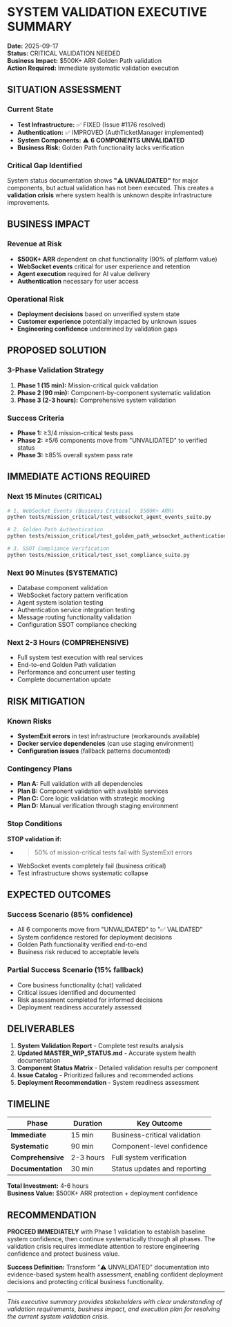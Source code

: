 # SYSTEM VALIDATION EXECUTIVE SUMMARY

**Date:** 2025-09-17  
**Status:** CRITICAL VALIDATION NEEDED  
**Business Impact:** $500K+ ARR Golden Path validation  
**Action Required:** Immediate systematic validation execution  

## SITUATION ASSESSMENT

### Current State
- **Test Infrastructure:** ✅ FIXED (Issue #1176 resolved)
- **Authentication:** ✅ IMPROVED (AuthTicketManager implemented)  
- **System Components:** ⚠️ **6 COMPONENTS UNVALIDATED**
- **Business Risk:** Golden Path functionality lacks verification

### Critical Gap Identified
System status documentation shows **"⚠️ UNVALIDATED"** for major components, but actual validation has not been executed. This creates a **validation crisis** where system health is unknown despite infrastructure improvements.

## BUSINESS IMPACT

### Revenue at Risk
- **$500K+ ARR** dependent on chat functionality (90% of platform value)
- **WebSocket events** critical for user experience and retention
- **Agent execution** required for AI value delivery
- **Authentication** necessary for user access

### Operational Risk
- **Deployment decisions** based on unverified system state
- **Customer experience** potentially impacted by unknown issues
- **Engineering confidence** undermined by validation gaps

## PROPOSED SOLUTION

### 3-Phase Validation Strategy
1. **Phase 1 (15 min):** Mission-critical quick validation
2. **Phase 2 (90 min):** Component-by-component systematic validation  
3. **Phase 3 (2-3 hours):** Comprehensive system validation

### Success Criteria
- **Phase 1:** ≥3/4 mission-critical tests pass
- **Phase 2:** ≥5/6 components move from "UNVALIDATED" to verified status
- **Phase 3:** ≥85% overall system pass rate

## IMMEDIATE ACTIONS REQUIRED

### Next 15 Minutes (CRITICAL)
```bash
# 1. WebSocket Events (Business Critical - $500K+ ARR)
python tests/mission_critical/test_websocket_agent_events_suite.py

# 2. Golden Path Authentication
python tests/mission_critical/test_golden_path_websocket_authentication.py

# 3. SSOT Compliance Verification
python tests/mission_critical/test_ssot_compliance_suite.py
```

### Next 90 Minutes (SYSTEMATIC)
- Database component validation
- WebSocket factory pattern verification
- Agent system isolation testing
- Authentication service integration testing
- Message routing functionality validation
- Configuration SSOT compliance checking

### Next 2-3 Hours (COMPREHENSIVE)
- Full system test execution with real services
- End-to-end Golden Path validation
- Performance and concurrent user testing
- Complete documentation update

## RISK MITIGATION

### Known Risks
- **SystemExit errors** in test infrastructure (workarounds available)
- **Docker service dependencies** (can use staging environment)
- **Configuration issues** (fallback patterns documented)

### Contingency Plans
- **Plan A:** Full validation with all dependencies
- **Plan B:** Component validation with available services
- **Plan C:** Core logic validation with strategic mocking
- **Plan D:** Manual verification through staging environment

### Stop Conditions
**STOP validation if:**
- >50% of mission-critical tests fail with SystemExit errors
- WebSocket events completely fail (business critical)
- Test infrastructure shows systematic collapse

## EXPECTED OUTCOMES

### Success Scenario (85% confidence)
- All 6 components move from "UNVALIDATED" to "✅ VALIDATED" 
- System confidence restored for deployment decisions
- Golden Path functionality verified end-to-end
- Business risk reduced to acceptable levels

### Partial Success Scenario (15% fallback)
- Core business functionality (chat) validated
- Critical issues identified and documented
- Risk assessment completed for informed decisions
- Deployment readiness accurately assessed

## DELIVERABLES

1. **System Validation Report** - Complete test results analysis
2. **Updated MASTER_WIP_STATUS.md** - Accurate system health documentation
3. **Component Status Matrix** - Detailed validation results per component
4. **Issue Catalog** - Prioritized failures and recommended actions
5. **Deployment Recommendation** - System readiness assessment

## TIMELINE

| Phase | Duration | Key Outcome |
|-------|----------|-------------|
| **Immediate** | 15 min | Business-critical validation |
| **Systematic** | 90 min | Component-level confidence |
| **Comprehensive** | 2-3 hours | Full system verification |
| **Documentation** | 30 min | Status updates and reporting |

**Total Investment:** 4-6 hours  
**Business Value:** $500K+ ARR protection + deployment confidence  

## RECOMMENDATION

**PROCEED IMMEDIATELY** with Phase 1 validation to establish baseline system confidence, then continue systematically through all phases. The validation crisis requires immediate attention to restore engineering confidence and protect business value.

**Success Definition:** Transform "⚠️ UNVALIDATED" documentation into evidence-based system health assessment, enabling confident deployment decisions and protecting critical business functionality.

---

*This executive summary provides stakeholders with clear understanding of validation requirements, business impact, and execution plan for resolving the current system validation crisis.*